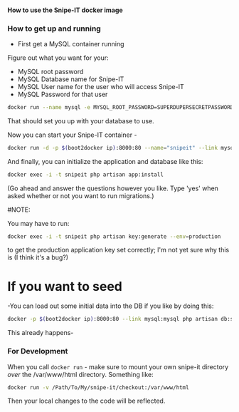 #### How to use the Snipe-IT docker image #####

### How to get up and running ###

* First get a MySQL container running

Figure out what you want for your:

* MySQL root password
* MySQL Database name for Snipe-IT
* MySQL User name for the user who will access Snipe-IT
* MySQL Password for that user

```sh
docker run --name mysql -e MYSQL_ROOT_PASSWORD=SUPERDUPERSECRETPASSWORD -e MYSQL_DATABASE=snipeit -e MYSQL_USER=snipeit -e MYSQL_PASSWORD=tinglewingler -d -p $(boot2docker ip):33060:3306 mysql
```

That should set you up with your database to use.

Now you can start your Snipe-IT container -
```sh
docker run -d -p $(boot2docker ip):8000:80 --name="snipeit" --link mysql:mysql snipeit 
```

And finally, you can initialize the application and database like this:

```sh
docker exec -i -t snipeit php artisan app:install
```

(Go ahead and answer the questions however you like. Type 'yes' when asked whether or not you want to run migrations.)

#NOTE:

You may have to run:

```sh
docker exec -i -t snipeit php artisan key:generate --env=production
```

to get the production application key set correctly; I'm not yet sure why this is (I think it's a bug?)

# If you want to seed #

-You can load out some initial data into the DB if you like by doing this:

```sh
docker -p $(boot2docker ip):8000:80 --link mysql:mysql php artisan db:seed
```

This already happens-

### For Development ###

When you call ```docker run``` - make sure to mount your own snipe-it directory *over* the /var/www/html directory. Something like:

```sh
docker run -v /Path/To/My/snipe-it/checkout:/var/www/html
```

Then your local changes to the code will be reflected.